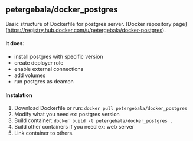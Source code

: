 ## petergebala/docker_postgres

Basic structure of Dockerfile for postgres server.
[Docker repository page] (https://registry.hub.docker.com/u/petergebala/docker-postgres).

#### It does:

- install postgres with specific version
- create deployer role
- enable external connections
- add volumes
- run postgres as deamon

#### Instalation

1. Download Dockerfile or run: `docker pull petergebala/docker_postgres`
2. Modify what you need ex: postgres version
3. Build container: `docker build -t petergebala/docker_postgres .`
4. Build other containers if you need ex: web server
5. Link container to others.
